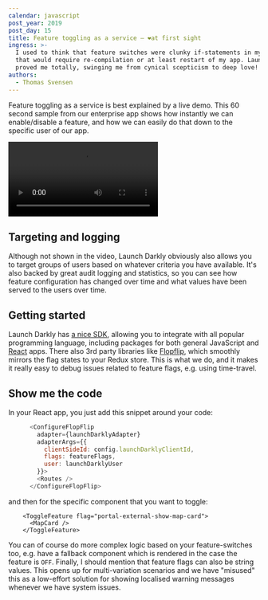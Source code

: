 ```yaml
---
calendar: javascript
post_year: 2019
post_day: 15
title: Feature toggling as a service – ❤️at first sight
ingress: >-
  I used to think that feature switches were clunky if-statements in my code
  that would require re-compilation or at least restart of my app. Launch Darkly
  proved me totally, swinging me from cynical scepticism to deep love!
authors:
  - Thomas Svensen
---
```

Feature toggling as a service is best explained by a live demo. This 60 second sample from our enterprise app shows how instantly we can enable/disable a feature, and how we can easily do that down to the specific user of our app.

<video controls>
  <source src="https://github.com/thomassvensen/host-a-video/blob/master/Feature%20Flag%20demo.mp4?raw=true" type="video/mp4">
  Your browser does not support the video tag.
</video>

## Targeting and logging
Although not shown in the video, Launch Darkly obviously also allows you to target groups of users based on whatever criteria you have available. It's also backed by great audit logging and statistics, so you can see how feature configuration has changed over time and what values have been served to the users over time.

## Getting started
Launch Darkly has [a nice SDK](https://docs.launchdarkly.com/docs/js-sdk-reference), allowing you to integrate with all popular programming language, including packages for both general JavaScript and [React](https://docs.launchdarkly.com/docs/react-sdk-reference) apps. There also 3rd party libraries like [Flopflip](https://github.com/tdeekens/flopflip), which smoothly mirrors the flag states to your Redux store. This is what we do, and it makes it really easy to debug issues related to feature flags, e.g. using time-travel.

## Show me the code
In your React app, you just add this snippet around your code:

``` js
      <ConfigureFlopFlip
        adapter={launchDarklyAdapter}
        adapterArgs={{
          clientSideId: config.launchDarklyClientId,
          flags: featureFlags,
          user: launchDarklyUser
        }}>
        <Routes />
      </ConfigureFlopFlip>
```

and then for the specific component that you want to toggle:

```
    <ToggleFeature flag="portal-external-show-map-card">
      <MapCard />
    </ToggleFeature> 
```

You can of course do more complex logic based on your feature-switches too, e.g. have a fallback component which is rendered in the case the feature is `OFF`. Finally, I should mention that feature flags can also be string values. This opens up for multi-variation scenarios and we have "misused" this as a low-effort solution for showing localised warning messages whenever we have system issues.
